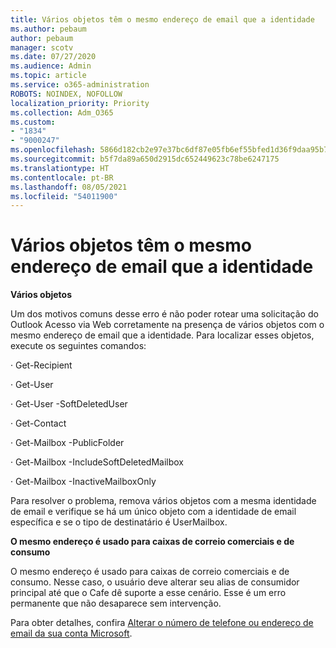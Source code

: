 ```yaml
---
title: Vários objetos têm o mesmo endereço de email que a identidade
ms.author: pebaum
author: pebaum
manager: scotv
ms.date: 07/27/2020
ms.audience: Admin
ms.topic: article
ms.service: o365-administration
ROBOTS: NOINDEX, NOFOLLOW
localization_priority: Priority
ms.collection: Adm_O365
ms.custom:
- "1834"
- "9000247"
ms.openlocfilehash: 5866d182cb2e97e37bc6df87e05fb6ef55bfed1d36f9daa95b7b8993a509e2dd
ms.sourcegitcommit: b5f7da89a650d2915dc652449623c78be6247175
ms.translationtype: HT
ms.contentlocale: pt-BR
ms.lasthandoff: 08/05/2021
ms.locfileid: "54011900"
---
```

# <a name="multiple-objects-have-the-same-email-address-as-identity"></a>Vários objetos têm o mesmo endereço de email que a identidade

**Vários objetos**

Um dos motivos comuns desse erro é não poder rotear uma solicitação do Outlook Acesso via Web corretamente na presença de vários objetos com o mesmo endereço de email que a identidade. Para localizar esses objetos, execute os seguintes comandos:

· Get-Recipient <email address>

· Get-User <email address>

· Get-User <email address> -SoftDeletedUser

· Get-Contact <email address>

· Get-Mailbox <email address> -PublicFolder

· Get-Mailbox <email address> -IncludeSoftDeletedMailbox

· Get-Mailbox <email address> -InactiveMailboxOnly

Para resolver o problema, remova vários objetos com a mesma identidade de email e verifique se há um único objeto com a identidade de email específica e se o tipo de destinatário é UserMailbox.

**O mesmo endereço é usado para caixas de correio comerciais e de consumo**

O mesmo endereço é usado para caixas de correio comerciais e de consumo. Nesse caso, o usuário deve alterar seu alias de consumidor principal até que o Cafe dê suporte a esse cenário. Esse é um erro permanente que não desaparece sem intervenção.

Para obter detalhes, confira [Alterar o número de telefone ou endereço de email da sua conta Microsoft](https://support.microsoft.com/help/11545/microsoft-account-rename-your-personal-account).